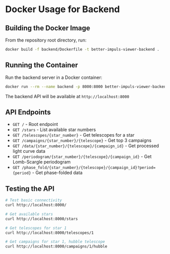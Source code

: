 # Docker Usage for Backend

## Building the Docker Image

From the repository root directory, run:

```bash
docker build -f backend/Dockerfile -t better-impuls-viewer-backend .
```

## Running the Container

Run the backend server in a Docker container:

```bash
docker run --rm --name backend -p 8000:8000 better-impuls-viewer-backend
```

The backend API will be available at `http://localhost:8000`

## API Endpoints

- `GET /` - Root endpoint
- `GET /stars` - List available star numbers
- `GET /telescopes/{star_number}` - Get telescopes for a star
- `GET /campaigns/{star_number}/{telescope}` - Get top 3 campaigns
- `GET /data/{star_number}/{telescope}/{campaign_id}` - Get processed light curve data
- `GET /periodogram/{star_number}/{telescope}/{campaign_id}` - Get Lomb-Scargle periodogram
- `GET /phase_fold/{star_number}/{telescope}/{campaign_id}?period={period}` - Get phase-folded data

## Testing the API

```bash
# Test basic connectivity
curl http://localhost:8000/

# Get available stars
curl http://localhost:8000/stars

# Get telescopes for star 1
curl http://localhost:8000/telescopes/1

# Get campaigns for star 1, hubble telescope
curl http://localhost:8000/campaigns/1/hubble
```